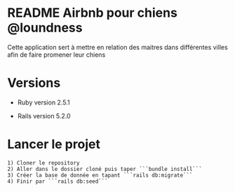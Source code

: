 # README Airbnb pour chiens @loundness

Cette application sert à mettre en relation des maitres dans différentes villes 
afin de faire promener leur chiens

# Versions
* Ruby version 2.5.1

* Rails version 5.2.0


# Lancer le projet 

```
1) Cloner le repository 
2) Aller dans le dossier cloné puis taper ```bundle install``` 
3) Créer la base de donnée en tapant ```rails db:migrate```
4) Finir par ```rails db:seed```

```
